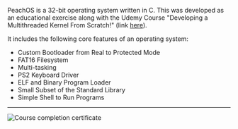 PeachOS is a 32-bit operating system written in C. This was developed as an educational exercise
along with the Udemy Course "Developing a Multithreaded Kernel From Scratch!" (link [here](https://www.udemy.com/course/developing-a-multithreaded-kernel-from-scratch/)).

It includes the following core features of an operating system:
- Custom Bootloader from Real to Protected Mode
- FAT16 Filesystem
- Multi-tasking
- PS2 Keyboard Driver
- ELF and Binary Program Loader
- Small Subset of the Standard Library
- Simple Shell to Run Programs

***

![Course completion certificate](https://udemy-certificate.s3.amazonaws.com/image/UC-90176bf2-0c48-4dc8-9995-e04687706b58.jpg)
